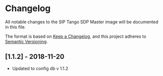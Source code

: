 # Changelog

All notable changes to the SIP Tango SDP Master image 
will be documented in this file.

The format is based on 
[Keep a Changelog](https://keepachangelog.com/en/1.0.0/),
and this project adheres to
 [Semantic Versioning](https://semver.org/spec/v2.0.0.html).

## [1.1.2] - 2018-11-20

- Updated to config db v 1.1.2
